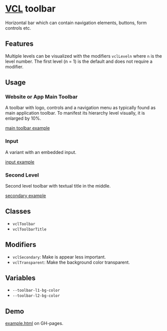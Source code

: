 # [VCL](https://github.com/vcl/doc) toolbar

Horizontal bar which can contain navigation elements,
buttons, form controls etc.

## Features

Multiple levels can be visualized with the modifiers `vclLeveln`
where `n` is the level number. The first level (n = 1) is the default and does
not require a modifier.

## Usage

### Website or App Main Toolbar

A toolbar with logo, controls and a navigation menu
as typically found as main application toolbar.
To manifest its hierarchy level visually,  it is enlarged by 10%.

[main toolbar example](/demo/example-main.html)

### Input

A variant with an embedded input.

[input example](/demo/example-input.html)

### Second Level

Second level toolbar with textual title in the middle.

[secondary example](/demo/example-secondary.html)


## Classes

- `vclToolbar`
- `vclToolbarTitle`

## Modifiers

- `vclSecondary`: Make is appear less important.
- `vclTransparent`: Make the background color transparent.

## Variables

- `--toolbar-l1-bg-color`
- `--toolbar-l2-bg-color`

## Demo

[example.html](/demo/example.html) on GH-pages.
